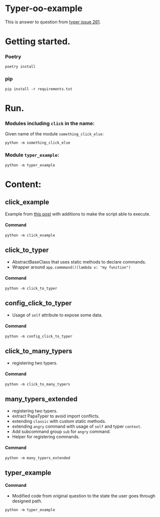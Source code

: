 # Typer-oo-example

This is answer to question from [typer issue 261](
https://github.com/tiangolo/typer/issues/261
).

# Getting started.

### Poetry

```shell
poetry install
```

### pip

```shell
pip install -r requirements.txt
```

# Run.

### Modules including `click` in the name:

Given name of the module `something_click_else`:

```shell
python -m something_click_else
```

### Module `typer_example`:

```shell
python -m typer_example
```

# Content:

## click_example
Example from [this post](
https://github.com/tiangolo/typer/issues/261#issuecomment-819174185
) with additions to make the script able to execute.
#### Command

```shell
python -m click_example
```

## click_to_typer

* AbstractBaseClass that uses static methods to declare commands.
* Wrapper around `app.commmand()(lambda x: "my function")`

#### Command

```shell
python -m click_to_typer
```

## config_click_to_typer

* Usage of `self` attribute to expose some data.

#### Command

```shell
python -m config_click_to_typer
```

## click_to_many_typers

* registering two typers.

#### Command

```shell
python -m click_to_many_typers
```

## many_typers_extended

* registering two typers.
* extract PapaTyper to avoid import conflicts.
* extending `classic` with custom static methods.
* extending `angry` command with usage of `self` and typer `context`.
* Add subcommand group `sub` for `angry` command.
* Helper for registering commands.

#### Command

```shell
python -m many_typers_extended
```

## typer_example

#### Command

* Modified code from original question to the state the user goes through designed path.

```shell
python -m typer_example
```
